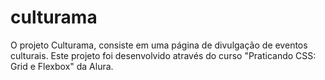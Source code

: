 # culturama
O projeto Culturama, consiste em uma página de divulgação de eventos culturais. Este projeto foi desenvolvido através do curso "Praticando CSS: Grid e Flexbox" da Alura.
